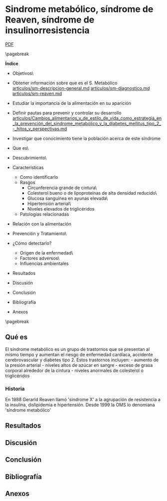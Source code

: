 Sindrome metabólico, síndrome de Reaven, síndrome de insulinorresistencia
=========================================================================

[PDF](./tfc-sindrome-metabolico.pdf)

\pagebreak

**Índice**

-   Objetivos\
-   Obtener información sobre que es el S. Metabólico\
    [articulos/sm-descripcion-general.md](articulos/sm-descripcion-general.md)
    [articulos/sm-diagnostico.md](articulos/sm-diagnostico.md)
    [articulos/sm-reaven.md](articulos/sm-reaven.md)

-   Estudiar la importancia de la alimentación en su aparición

-   Definir pautas para prevenir y controlar su desarrollo\
    [articulos/Cambios\_alimentarios\_y\_de\_estilo\_de\_vida\_como\_estrategia\_en\_la\_prevención\_del\_síndrome\_metabólico\_y\_la\_diabetes\_mellitus\_tipo\_2\_-\_hitos\_y\_perspectivas.md](articulos/Cambios_alimentarios_y_de_estilo_de_vida_como_estrategia_en_la_prevención_del_síndrome_metabólico_y_la_diabetes_mellitus_tipo_2_-_hitos_y_perspectivas.md)
-   Investigar que conocimiento tiene la población acerca de este
    síndrome

-   Que es\
-   Descubrimiento\
-   Características
    -   Como identificarlo
    -   Rasgos
        -   Circunferencia grande de cintura\
        -   Colesterol bueno o de lipoproteínas de alta densidad
            reducido\
        -   Glucosa sanguínea en ayunas elevada\
        -   Hipertensión arterial\
        -   Niveles elevados de triglicéridos
    -   Patologías relacionadas
-   Relación con la alimentación

-   Prevención y Tratamiento\
-   ¿Cómo detectarlo?
    -   Origen de la enfermedad\
    -   Factores adversos\
    -   Influencias ambientales
-   Resultados

-   Discusión

-   Conclusión

-   Bibliografía

-   Anexos

\pagebreak

Qué es
------

El síndrome metabólico es un grupo de trastornos que se presentan al
mismo tiempo y aumentan el riesgo de enfermedad cardíaca, accidente
cerebrovascular y diabetes tipo 2. Estos trastornos incluyen: - aumento
de la presión arterial - niveles altos de azúcar en sangre - exceso de
grasa corporal alrededor de la cintura - niveles anormales de colesterol
o triglicéridos

### Historia

En 1988 Gerarld Reaven llamó 'síndrome X' a la agrupación de resistencia
a la insulina, dislipidemia e hipertensión. Desde 1999 la OMS lo
denomiana 'síndrome metabólico'

Resultados
----------

Discusión
---------

Conclusión
----------

Bibliografía
------------

Anexos
------
